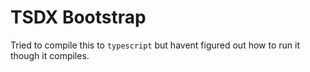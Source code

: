 # TSDX Bootstrap

Tried to compile this to `typescript` but havent figured out how to run it though it compiles.
